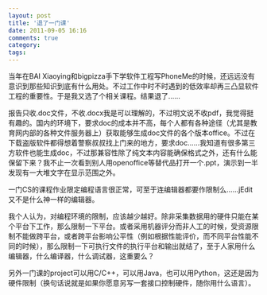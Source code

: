 ```yaml
---
layout: post
title: '退了一门课'
date: 2011-09-05 16:16
comments: true
category: 
tags:
---
```

    

当年在BAI Xiaoying和bigpizza手下学软件工程写PhoneMe的时候，还远远没有意识到那些知识到底有什么用处。不过工作中时不时遇到的低效率却再三凸显软件工程的重要性。于是我又选了个相关课程。结果退了……

报告只收.doc文件，不收.docx我是可以理解的，不过明文说不收pdf，我觉得挺有趣的。国内的环境下，要求doc的成本并不高，每个人都有各种途径（尤其是教育网内部的各种文件服务器上）获取能够生成doc文件的各个版本office。不过在下载盗版软件都得想着警察叔叔找上门来的地方，要求doc……我知道有很多第三方软件也能生成doc，不过那兼容性除了纯文本内容能确保格式之外，还有什么能保留下来？我不止一次看到别人用openoffice等替代品打开一个.ppt，演示到一半发现有一大堆文字在显示范围之外。

一门CS的课程作业限定编程语言很正常，可至于连编辑器都要作限制么……jEdit又不是什么神一样的编辑器。

我个人认为，对编程环境的限制，应该越少越好。除非采集数据用的硬件只能在某个平台下工作，那么限制一下平台。或者采用机器评分而非人工的时候，受资源限制不能做跨平台，或者跨平台影响公平性（例如根据性能评价，而不同平台性能不同的时候），那么限制一下可执行文件的执行平台和输出就结了，至于人家用什么编辑器，什么编译器，什么调试器，这重要么？

另外一门课的project可以用C/C++，可以用Java，也可以用Python，这还是因为硬件限制（换句话说就是如果你愿意另写一套接口控制硬件，随你用什么语言）。
